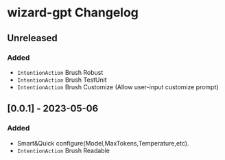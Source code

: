 <!-- Keep a Changelog guide -> https://keepachangelog.com -->

# wizard-gpt Changelog

## Unreleased
### Added
- `IntentionAction` Brush Robust
- `IntentionAction` Brush TestUnit
- `IntentionAction` Brush Customize (Allow user-input customize prompt)

## [0.0.1] - 2023-05-06
### Added
- Smart&Quick configure(Model,MaxTokens,Temperature,etc).
- `IntentionAction` Brush Readable